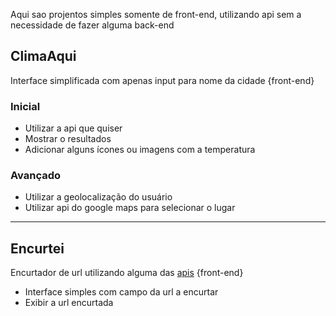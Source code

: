 Aqui sao projentos simples somente de front-end, utilizando api sem a necessidade de fazer alguma back-end


## ClimaAqui
Interface simplificada com apenas input para nome da cidade {front-end}
### Inicial
- Utilizar a api que quiser
- Mostrar o resultados
- Adicionar alguns ícones ou imagens com a temperatura

### Avançado
- Utilizar a geolocalização do usuário
- Utilizar api do google maps para selecionar o lugar
________________________

## Encurtei
Encurtador de url utilizando alguma das [apis](https://github.com/public-apis/public-apis#url-shorteners) {front-end}
- Interface simples com campo da url a encurtar
- Exibir a url encurtada




